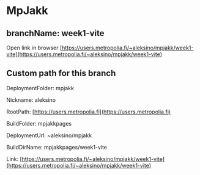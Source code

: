 # MpJakk

## branchName: week1-vite

Open link in browser [https://users.metropolia.fi/~aleksino/mpjakk/week1-vite](https://users.metropolia.fi/~aleksino/mpjakk/week1-vite)

## Custom path for this branch 

DeploymentFolder: mpjakk

Nickname: aleksino

RootPath: [https://users.metropolia.fi](https://users.metropolia.fi)

BuildFolder: mpjakkpages

DeploymentUrl: ~aleksino/mpjakk

BuildDirName: mpjakkpages/week1-vite

Link: [https://users.metropolia.fi/~aleksino/mpjakk/week1-vite](https://users.metropolia.fi/~aleksino/mpjakk/week1-vite)